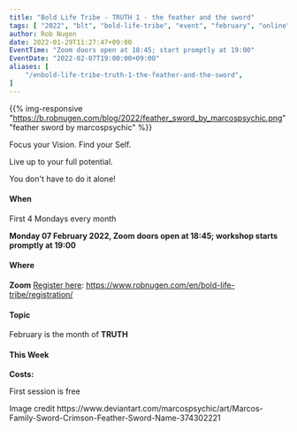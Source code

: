 ```yaml
---
title: "Bold Life Tribe - TRUTH 1 - the feather and the sword"
tags: [ "2022", "blt", "bold-life-tribe", "event", "february", "online" ]
author: Rob Nugen
date: 2022-01-29T11:27:47+09:00
EventTime: "Zoom doors open at 18:45; start promptly at 19:00"
EventDate: "2022-02-07T19:00:00+09:00"
aliases: [
    "/enbold-life-tribe-truth-1-the-feather-and-the-sword",
]
---
```


{{% img-responsive "https://b.robnugen.com/blog/2022/feather_sword_by_marcospsychic.png" "feather sword by marcospsychic" %}}

Focus your Vision.  Find your Self.

Live up to your full potential.

You don't have to do it alone!

#### When

First 4 Mondays every month

**Monday 07 February 2022, Zoom doors open at 18:45; workshop starts promptly at 19:00**

#### Where

**Zoom** [Register here](/en/bold-life-tribe/registration/): https://www.robnugen.com/en/bold-life-tribe/registration/

#### Topic

February is the month of __TRUTH__

#### This Week


**Costs:**

First session is free

<div class="note">Image credit https://www.deviantart.com/marcospsychic/art/Marcos-Family-Sword-Crimson-Feather-Sword-Name-374302221</div>
